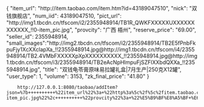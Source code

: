 {
          "item_url": "http:\/\/item.taobao.com\/item.htm?id=43189047510",
          "nick": "双钱旗舰店",
          "num_iid": 43189047510,
          "pict_url": "http:\/\/img1.tbcdn.cn\/tfscom\/i2\/2355948914\/TB1R_QWKFXXXXXUXXXXXXXXXXXX_!!0-item_pic.jpg",
          "provcity": "广西 梧州",
          "reserve_price": "69.00",
          "seller_id": 2355948914,
          "small_images":"http:\/\/img2.tbcdn.cn\/tfscom\/i2\/2355948914\/TB2E5fPnbFkpuFjy1XcXXclapXa_!!2355948914.jpg@http:\/\/img1.tbcdn.cn\/tfscom\/i4\/2355948914\/TB2.4VMbFXXXXXpXpXXXXXXXXXX_!!2355948914.jpg@http:\/\/img1.tbcdn.cn\/tfscom\/i3\/2355948914\/TB2eAcNpHlmpuFjSZFlXXbdQXXa_!!2355948914.jpg",
          "title": "双钱龟苓膏原味易拉罐礼盒|7月生产|250克X12罐",
          "user_type": 1,
          "volume": 3153,
          "zk_final_price": "41.80"
        }

        http://127.0.0.1:8080/taobao/addItem?json=%7b++++++++++%22item_url%22%3a+%22http%3a%5c%2f%5c%2fitem.taobao.com%5c%2fitem.htm%3fid%3d43189047510%22%2c++++++++++%22nick%22%3a+%22%E5%8F%8C%E9%92%B1%E6%97%97%E8%88%B0%E5%BA%97%22%2c++++++++++%22num_iid%22%3a+43189047510%2c++++++++++%22pict_url%22%3a+%22http%3a%5c%2f%5c%2fimg1.tbcdn.cn%5c%2ftfscom%5c%2fi2%5c%2f2355948914%5c%2fTB1R_QWKFXXXXXUXXXXXXXXXXXX_!!0-item_pic.jpg%22%2c++++++++++%22provcity%22%3a+%22%E5%B9%BF%E8%A5%BF+%E6%A2%A7%E5%B7%9E%22%2c++++++++++%22reserve_price%22%3a+%2269.00%22%2c++++++++++%22seller_id%22%3a+2355948914%2c++++++++++%22small_images%22%3a%22http%3a%5c%2f%5c%2fimg2.tbcdn.cn%5c%2ftfscom%5c%2fi2%5c%2f2355948914%5c%2fTB2E5fPnbFkpuFjy1XcXXclapXa_!!2355948914.jpg%40http%3a%5c%2f%5c%2fimg1.tbcdn.cn%5c%2ftfscom%5c%2fi4%5c%2f2355948914%5c%2fTB2.4VMbFXXXXXpXpXXXXXXXXXX_!!2355948914.jpg%40http%3a%5c%2f%5c%2fimg1.tbcdn.cn%5c%2ftfscom%5c%2fi3%5c%2f2355948914%5c%2fTB2eAcNpHlmpuFjSZFlXXbdQXXa_!!2355948914.jpg%22%2c++++++++++%22title%22%3a+%22%E5%8F%8C%E9%92%B1%E9%BE%9F%E8%8B%93%E8%86%8F%E5%8E%9F%E5%91%B3%E6%98%93%E6%8B%89%E7%BD%90%E7%A4%BC%E7%9B%92%7c7%E6%9C%88%E7%94%9F%E4%BA%A7%7c250%E5%85%8BX12%E7%BD%90%22%2c++++++++++%22user_type%22%3a+1%2c++++++++++%22volume%22%3a+3153%2c++++++++++%22zk_final_price%22%3a+%2241.80%22++++++++%7d
